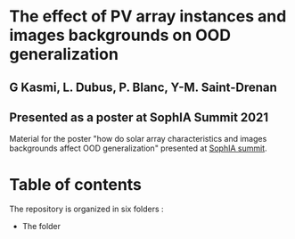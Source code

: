 # The effect of PV array instances and images backgrounds on OOD generalization
## G Kasmi, L. Dubus, P. Blanc, Y-M. Saint-Drenan
## Presented as a poster at SophIA Summit 2021

Material for the poster "how do solar array characteristics and images backgrounds affect OOD generalization" presented at [SophIA summit](https://univ-cotedazur.eu/events/sophia-summit).

# Table of contents

The repository is organized in six folders :

- The folder 
